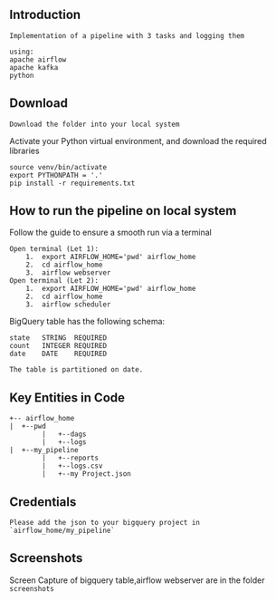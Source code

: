 ## Introduction
```
Implementation of a pipeline with 3 tasks and logging them

using:
apache airflow
apache kafka
python

```
## Download

```
Download the folder into your local system
```


Activate your Python virtual environment, and download the required libraries
```
source venv/bin/activate
export PYTHONPATH = '.'
pip install -r requirements.txt
```

## How to run the pipeline on local system

Follow the guide to ensure a smooth run via a terminal
```
Open terminal (Let 1):
    1.  export AIRFLOW_HOME='pwd' airflow_home
    2.  cd airflow_home
    3.  airflow webserver
Open terminal (Let 2):
    1.  export AIRFLOW_HOME='pwd' airflow_home
    2.  cd airflow_home
    3.  airflow scheduler
```

BigQuery table has the following schema:
```
state	STRING	REQUIRED	
count	INTEGER	REQUIRED	
date	DATE	REQUIRED	

The table is partitioned on date.	
```

Key Entities in Code
----
```   
+-- airflow_home
|  +--pwd
        |   +--dags
        |   +--logs
|  +--my_pipeline
        |   +--reports
        |   +--logs.csv
        |   +--my Project.json
```
Credentials
----
``` 
Please add the json to your bigquery project in `airflow_home/my_pipeline`
``` 

Screenshots
----
Screen Capture of bigquery table,airflow webserver are in the folder `screenshots`


